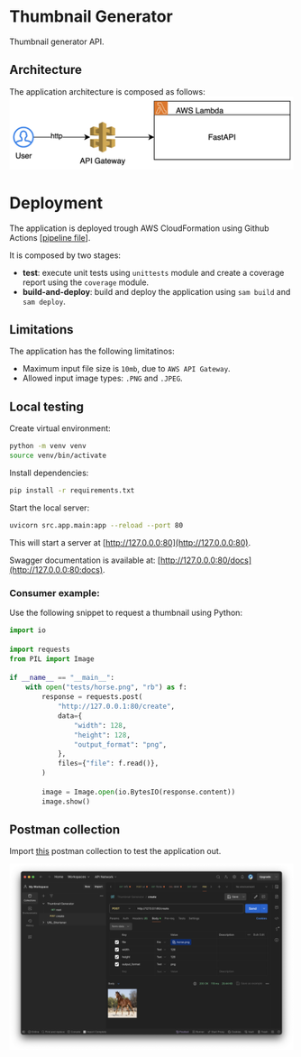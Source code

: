 # Thumbnail Generator
Thumbnail generator API.

## Architecture
The application architecture is composed as follows:
<img title="a title" alt="Alt text" src="./assets/architecture.png">

# Deployment
The application is deployed trough AWS CloudFormation using Github Actions [[pipeline file](.github/workflows/sam-pipeline.yml)].

It is composed by two stages:
- **test**: execute unit tests using `unittests` module and create a coverage report using the `coverage` module.
- **build-and-deploy**: build and deploy the application using `sam build` and `sam deploy`.


## Limitations
The application has the following limitatinos:
- Maximum input file size is `10mb`, due to `AWS API Gateway`.
- Allowed input image types: `.PNG` and `.JPEG`.

## Local testing
Create virtual environment:
```bash
python -m venv venv
source venv/bin/activate
```
Install dependencies:
```bash
pip install -r requirements.txt
```

Start the local server:

```bash
uvicorn src.app.main:app --reload --port 80 
```
This will start a server at [http://127.0.0.0:80](http://127.0.0.0:80).

Swagger documentation is available at: [http://127.0.0.0:80/docs](http://127.0.0.0:80:docs).


### Consumer example:
Use the following snippet to request a thumbnail using Python:
```python
import io

import requests
from PIL import Image

if __name__ == "__main__":
    with open("tests/horse.png", "rb") as f:
        response = requests.post(
            "http://127.0.0.1:80/create",
            data={
                "width": 128,
                "height": 128,
                "output_format": "png",
            },
            files={"file": f.read()},
        )

        image = Image.open(io.BytesIO(response.content))
        image.show()
```


## Postman collection
Import [this](postman-collection.json) postman collection to test the application out.

<img title="a title" alt="Alt text" src="./assets/postman.png">


